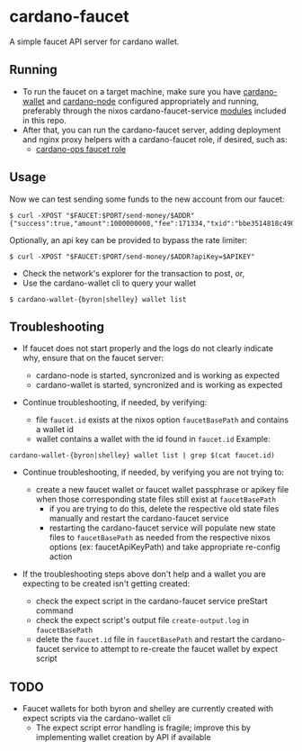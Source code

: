 # cardano-faucet

A simple faucet API server for cardano wallet.

## Running

* To run the faucet on a target machine, make sure you have [cardano-wallet](https://github.com/input-output-hk/cardano-wallet/) and [cardano-node](https://github.com/input-output-hk/cardano-node) configured appropriately and running, preferably through the nixos cardano-faucet-service [modules](https://github.com/input-output-hk/cardano-faucet/tree/shelley-support/nix/nixos) included in this repo.
* After that, you can run the cardano-faucet server, adding deployment and nginx proxy helpers with a cardano-faucet role, if desired, such as:
  * [cardano-ops faucet role](https://github.com/input-output-hk/cardano-ops/tree/master/roles/faucet.nix)

## Usage

Now we can test sending some funds to the new account from our faucet:

```shell-session
$ curl -XPOST "$FAUCET:$PORT/send-money/$ADDR"
{"success":true,"amount":1000000000,"fee":171334,"txid":"bbe3514818c490b661546f83e1a2ac4ec51180ca9d1f4731642923f447b445b7"}
```

Optionally, an api key can be provided to bypass the rate limiter:

```shell-session
$ curl -XPOST "$FAUCET:$PORT/send-money/$ADDR?apiKey=$APIKEY"
```

* Check the network's explorer for the transaction to post, or,
* Use the cardano-wallet cli to query your wallet

```shell-session
$ cardano-wallet-{byron|shelley} wallet list
```

## Troubleshooting

* If faucet does not start properly and the logs do not clearly indicate why, ensure that on the faucet server:
  * cardano-node is started, syncronized and is working as expected
  * cardano-wallet is started, syncronized and is working as expected

* Continue troubleshooting, if needed, by verifying:
  * file `faucet.id` exists at the nixos option `faucetBasePath` and contains a wallet id
  * wallet contains a wallet with the id found in `faucet.id` Example:

```shell-session
cardano-wallet-{byron|shelley} wallet list | grep $(cat faucet.id)
```

* Continue troubleshooting, if needed, by verifying you are not trying to:
  * create a new faucet wallet or faucet wallet passphrase or apikey file when those corresponding state files still exist at `faucetBasePath`
    * if you are trying to do this, delete the respective old state files manually and restart the cardano-faucet service
    * restarting the cardano-faucet service will populate new state files to `faucetBasePath` as needed from the respective nixos options (ex: faucetApiKeyPath) and take appropriate re-config action

* If the troubleshooting steps above don't help and a wallet you are expecting to be created isn't getting created:
  * check the expect script in the cardano-faucet service preStart command
  * check the expect script's output file `create-output.log` in `faucetBasePath`
  * delete the `faucet.id` file in `faucetBasePath` and restart the cardano-faucet service to attempt to re-create the faucet wallet by expect script

## TODO

* Faucet wallets for both byron and shelley are currently created with expect scripts via the cardano-wallet cli
  * The expect script error handling is fragile; improve this by implementing wallet creation by API if available
